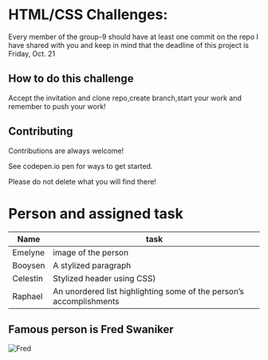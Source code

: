 # HTML/CSS Challenges:

Every member of the group-9 should have at least one commit on the repo I have shared with you and 
 keep in mind that the deadline of this project is Friday, Oct. 21




 



## How to do this challenge
Accept the invitation and clone repo,create branch,start your work and remember to push your work!
## Contributing

Contributions are always welcome!

See codepen.io pen for ways to get started.

Please do not delete what you will find there!

# Person and assigned task

| Name        | task                                                              |
| ----------------- | ------------------------------------------------------------------ |
| Emelyne |image of the person |
| Booysen |A stylized paragraph
| Celestin | Stylized header using CSS)
|Raphael    | An unordered list highlighting some of the person’s accomplishments

 


## Famous person is Fred Swaniker
![Fred](https://user-images.githubusercontent.com/99292347/196493133-e940bfb9-5205-4086-84c4-5d5c6298d975.png)


